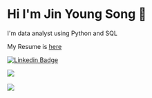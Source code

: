 # Hi I'm Jin Young Song 👋

I'm data analyst using Python and SQL 

My Resume is [here](https://drive.google.com/file/d/1arZHeXtzIsC5z3hgTAtwDcd79B-Zq5jo/view?usp=sharing)

[![Linkedin Badge](https://img.shields.io/badge/-LinkedIn-blue?style=flat-square&logo=Linkedin&logoColor=white&link=https://www.linkedin.com/in/jinyoung-song-76731516b/)](https://www.linkedin.com/in/jinyoung-song-76731516b/)	

<img src="https://github-readme-stats.vercel.app/api/top-langs/?username=diligejy&layout=compact"><br><br>
<img src="https://github-readme-stats.vercel.app/api?username=diligejy&show_icons=true">
